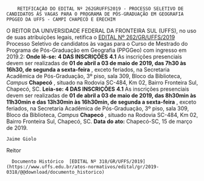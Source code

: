         RETIFICAÇÃO DO EDITAL Nº 262GRUFFS2019 - PROCESSO SELETIVO DE CANDIDATOS ÀS VAGAS PARA O PROGRAMA DE PÓS-GRADUAÇÃO EM GEOGRAFIA PPGGEO DA UFFS - CAMPI CHAPECÓ E ERECHIM  

 O REITOR DA UNIVERSIDADE FEDERAL DA FRONTEIRA SUL (UFFS), no uso de suas atribuições legais, retifica o [EDITAL Nº 262/GR/UFFS/2019](https://www.uffs.edu.br/atos-normativos/edital/gr/2019-0262) Processo Seletivo de candidatos às vagas para o Curso de Mestrado do Programa de Pós-Graduação em Geografia (PPGGeo) com ingresso em 2019.2: **Onde lê-se:** **4 DAS INSCRIÇÕES** **4.1**  As inscrições presenciais devem ser realizadas de **01 de abril a 03 de maio de 2019, das 7h30 às 16h30, de segunda a sexta-feira** , exceto feriados, na Secretaria Acadêmica de Pós-Graduação, 3º piso, sala 309, Bloco da Biblioteca, *Campus*  **Chapecó** , situado na Rodovia SC-484, Km 02, Bairro Fronteira Sul, Chapecó, SC.   **Leia-se:** **4 DAS INSCRIÇÕES** **4.1**  As inscrições presenciais devem ser realizadas de **01 de abril a 03 de maio de 2019, das 8h30min às 11h30min e das 13h30min às 16h30min, de segunda a sexta-feira** , exceto feriados, na Secretaria Acadêmica de Pós-Graduação, 3º piso, sala 309, Bloco da Biblioteca, *Campus*  **Chapecó** , situado na Rodovia SC-484, Km 02, Bairro Fronteira Sul, Chapecó, SC.      **Data do ato:** Chapecó-SC, 15 de março de 2019.   
 

    Jaime Giolo   
 Reitor 

      Documento Histórico  [EDITAL Nº 318/GR/UFFS/2019](https://www.uffs.edu.br/atos-normativos/edital/gr/2019-0318/@@download/documento_historico)     
      